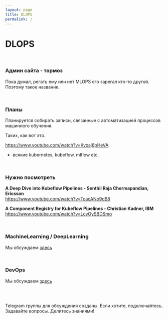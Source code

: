 ```yaml
---
layout: page
title: DLOPS
permalink: /
---
```


# DLOPS

<br/>

### Админ сайта - тормоз

Пока думал, регать ему или нет MLOPS его зарегал кто-то другой.
Поэтому такое название.

<br/>

### Планы

Планируется собирать записи, связанные с автоматизацией процессов машинного обучения.

Таких, как вот это.

https://www.youtube.com/watch?v=Kvxaj6pHeVA

-   всякие kubernetes, kubeflow, mlflow etc.

<br/>

### Нужно посмотреть

**A Deep Dive into Kubeflow Pipelines - Senthil Raja Chermapandian, Ericsson**  
https://www.youtube.com/watch?v=TcacANo9dB8

**A Component Registry for Kubeflow Pipelines - Christian Kadner, IBM**  
https://www.youtube.com/watch?v=LcvOySBDSmo

<br/>

### MachineLearning / DeepLearning

Мы обсуждаем [здесь](//matematika.org)

<br/>

### DevOps

Мы обсуждаем [здесь](//gitops.ru)

<br/>
<br/>

Telegram группы для обсуждения созданы.
Если хотите, подключайтесь. Задавайте вопросы. Делитесь знаниями!
